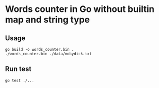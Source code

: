 # Words counter in Go without builtin map and string type

## Usage

```shell
go build -o words_counter.bin .
./words_counter.bin ./data/mobydick.txt
```

## Run test
```shell
go test ./...
```
